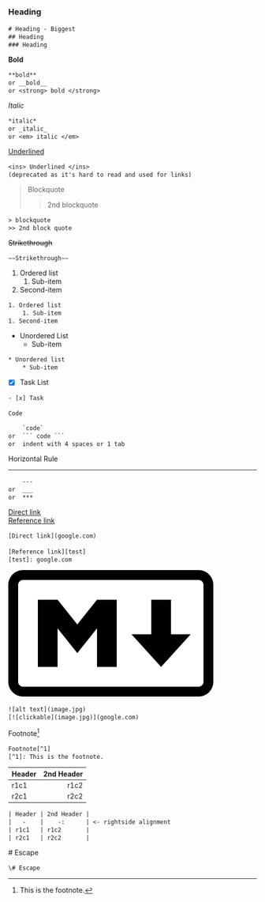 ### Heading
	# Heading - Biggest
	## Heading
	### Heading

**Bold**

	**bold**
	or __bold__
	or <strong> bold </strong>

*Italic*

	*italic*
	or _italic_
	or <em> italic </em>
			
<ins>Underlined</ins>

	<ins> Underlined </ins> 
	(deprecated as it's hard to read and used for links)

> Blockquote
>> 2nd blockquote

	> blockquote
	>> 2nd block quote

~~Strikethrough~~

	∼∼Strikethrough∼∼

1. Ordered list
	1. Sub-item
1. Second-item
```
1. Ordered list
	1. Sub-item
1. Second-item
```

* Unordered List
	* Sub-item
```
* Unordered list
	* Sub-item
``` 
- [x] Task List
```
- [x] Task
```

`Code`

```
    `code` 
or  ``` code ```
or  indent with 4 spaces or 1 tab
```	

Horizontal Rule
***
```
    ---
or  ___ 
or 	***
```

[Direct link](google.com) <br>
[Reference link][test]

[test]: google.com

	[Direct link](google.com)

	[Reference link][test]
	[test]: google.com

[![clickable](https://raw.githubusercontent.com/dcurtis/markdown-mark/master/svg/markdown-mark.svg)](www.google.com)

	![alt text](image.jpg)
	[![clickable](image.jpg)](google.com)


Footnote[^1]
[^1]:  This is the footnote.
```
Footnote[^1]
[^1]: This is the footnote.
```

| Header | 2nd Header |
| 	-	 |		-:	  |
| r1c1   | r1c2		  |
| r2c1	 | r2c2		  |

```
| Header | 2nd Header |
|   -    |    -:      | <- rightside alignment
| r1c1   | r1c2       |
| r2c1	 | r2c2       |
```

\# Escape

	\# Escape

